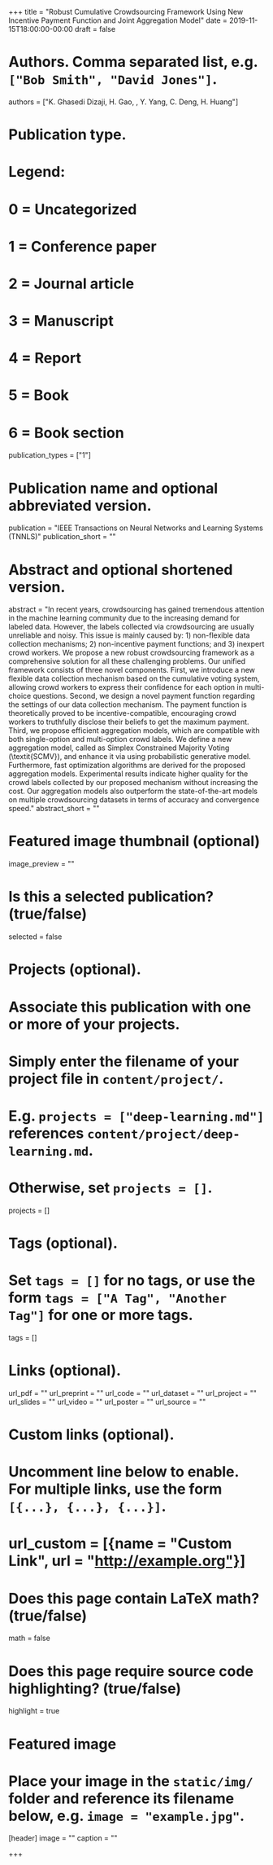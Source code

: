 +++
title = "Robust Cumulative Crowdsourcing Framework Using New Incentive Payment Function and Joint Aggregation Model"
date =  2019-11-15T18:00:00-00:00
draft = false

# Authors. Comma separated list, e.g. `["Bob Smith", "David Jones"]`.
authors = ["K. Ghasedi Dizaji, H. Gao, , Y. Yang, C. Deng, H. Huang"]

# Publication type.
# Legend:
# 0 = Uncategorized
# 1 = Conference paper
# 2 = Journal article
# 3 = Manuscript
# 4 = Report
# 5 = Book
# 6 = Book section
publication_types = ["1"]

# Publication name and optional abbreviated version.
publication = "IEEE Transactions on Neural Networks and Learning Systems (TNNLS)"
publication_short = ""

# Abstract and optional shortened version.
abstract = "In recent years, crowdsourcing has gained tremendous attention in the machine learning community due to the increasing demand for labeled data. However, the  labels collected via crowdsourcing are usually unreliable and noisy. This issue is mainly caused by: 1) non-flexible data collection mechanisms; 2) non-incentive payment functions; and 3) inexpert crowd workers. We propose a new robust crowdsourcing framework as a comprehensive solution for all these challenging problems. Our unified  framework consists of three novel components. First, we introduce a new flexible data collection mechanism based on the cumulative voting system, allowing crowd workers to express their confidence for each option in multi-choice questions. Second, we design a novel payment function regarding the settings of our data collection mechanism. The payment function is theoretically proved to be incentive-compatible, encouraging crowd workers to truthfully disclose their beliefs to get the maximum payment. Third, we propose efficient aggregation models, which are compatible with both single-option and multi-option crowd labels. We define a new aggregation model, called as Simplex Constrained Majority Voting (\textit{SCMV}), and enhance it via using probabilistic generative model. Furthermore, fast optimization algorithms are derived for the proposed aggregation models. Experimental results indicate higher quality for the crowd labels collected by our proposed mechanism without increasing the cost. Our aggregation models also  outperform the state-of-the-art models on multiple crowdsourcing datasets in terms of accuracy and convergence speed."
abstract_short = ""

# Featured image thumbnail (optional)
image_preview = ""

# Is this a selected publication? (true/false)
selected = false

# Projects (optional).
#   Associate this publication with one or more of your projects.
#   Simply enter the filename of your project file in `content/project/`.
#   E.g. `projects = ["deep-learning.md"]` references `content/project/deep-learning.md`.
#   Otherwise, set `projects = []`.
projects = []

# Tags (optional).
#   Set `tags = []` for no tags, or use the form `tags = ["A Tag", "Another Tag"]` for one or more tags.
tags = []

# Links (optional).
url_pdf = ""
url_preprint = ""
url_code = ""
url_dataset = ""
url_project = ""
url_slides = ""
url_video = ""
url_poster = ""
url_source = ""

# Custom links (optional).
#   Uncomment line below to enable. For multiple links, use the form `[{...}, {...}, {...}]`.
# url_custom = [{name = "Custom Link", url = "http://example.org"}]

# Does this page contain LaTeX math? (true/false)
math = false

# Does this page require source code highlighting? (true/false)
highlight = true

# Featured image
# Place your image in the `static/img/` folder and reference its filename below, e.g. `image = "example.jpg"`.
[header]
image = ""
caption = ""

+++
